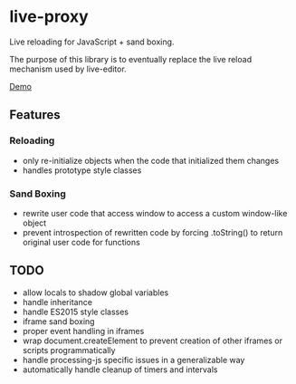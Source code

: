 # live-proxy

Live reloading for JavaScript + sand boxing.

The purpose of this library is to eventually replace the live reload mechanism
used by live-editor.

[Demo](https://kevinbarabash.github.io/live-proxy)

## Features

### Reloading

- only re-initialize objects when the code that initialized them changes
- handles prototype style classes

### Sand Boxing

- rewrite user code that access window to access a custom window-like object
- prevent introspection of rewritten code by forcing .toString() to return 
  original user code for functions

## TODO

- allow locals to shadow global variables
- handle inheritance
- handle ES2015 style classes
- iframe sand boxing
- proper event handling in iframes
- wrap document.createElement to prevent creation of other iframes or scripts
  programmatically
- handle processing-js specific issues in a generalizable way
- automatically handle cleanup of timers and intervals
